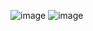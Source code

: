 ![image](https://user-images.githubusercontent.com/78384615/209057211-685cb1eb-3a5e-4b2a-960e-f2e3bed54965.png)
![image](https://user-images.githubusercontent.com/78384615/209065623-7168a7cc-6d01-4312-8b2e-2fe76ff37956.png)
